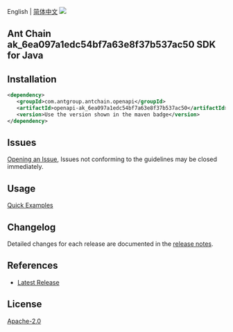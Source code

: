 English | [简体中文](README-CN.md)
![](https://aliyunsdk-pages.alicdn.com/icons/AlibabaCloud.svg)

## Ant Chain ak_6ea097a1edc54bf7a63e8f37b537ac50 SDK for Java

## Installation

```xml
<dependency>
   <groupId>com.antgroup.antchain.openapi</groupId>
   <artifactId>openapi-ak_6ea097a1edc54bf7a63e8f37b537ac50</artifactId>
   <version>Use the version shown in the maven badge</version>
</dependency>
```

## Issues
[Opening an Issue](https://github.com/alipay/antchain-openapi-prod-sdk/issues/new), Issues not conforming to the guidelines may be closed immediately.

## Usage
[Quick Examples](https://github.com/alipay/antchain-openapi-prod-sdk/blob/master/docs/0-Examples-EN.md#quick-examples)

## Changelog
Detailed changes for each release are documented in the [release notes](./ChangeLog.txt).

## References
* [Latest Release](https://github.com/alipay/antchain-openapi-prod-sdk/)

## License
[Apache-2.0](http://www.apache.org/licenses/LICENSE-2.0)
